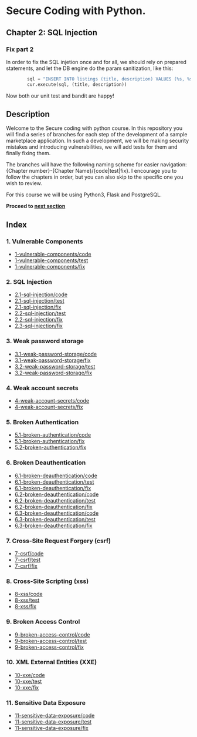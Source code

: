 # Secure Coding with Python.

## Chapter 2: SQL Injection
### Fix part 2
In order to fix the SQL injetion once and for all, we should rely on prepared statements, and let the DB engine do the param sanitization, like this:
```python
        sql = "INSERT INTO listings (title, description) VALUES (%s, %s)"
        cur.execute(sql, (title, description))
```

Now both our unit test and bandit are happy!

## Description
Welcome to the Secure coding with python course. In this repository you will find a series of branches for each step of the development of a sample marketplace application. In such a development, we will be making security mistakes and introducing vulnerabilities, we will add tests for them and finally fixing them.

The branches will have the following naming scheme for easier navigation: {Chapter number}-{Chapter Name}/{code|test|fix}. I encourage you to follow the chapters in order, but you can also skip to the specific one you wish to review. 

For this course we will be using Python3, Flask and PostgreSQL.

**Proceed to [next section](https://github.com/nxvl/secure-coding-with-python/tree/2.3-sql-injection/fix)**

## Index
### 1. Vulnerable Components
* [1-vulnerable-components/code](https://github.com/nxvl/secure-coding-with-python/tree/1-vulnerable-components/code) 
* [1-vulnerable-components/test](https://github.com/nxvl/secure-coding-with-python/tree/1-vulnerable-components/test)
* [1-vulnerable-components/fix](https://github.com/nxvl/secure-coding-with-python/tree/1-vulnerable-components/fix)

### 2. SQL Injection
* [2.1-sql-injection/code](https://github.com/nxvl/secure-coding-with-python/tree/2.1-sql-injection/code) 
* [2.1-sql-injection/test](https://github.com/nxvl/secure-coding-with-python/tree/2.1-sql-injection/test)
* [2.1-sql-injection/fix](https://github.com/nxvl/secure-coding-with-python/tree/2.1-sql-injection/fix)
* [2.2-sql-injection/test](https://github.com/nxvl/secure-coding-with-python/tree/2.2-sql-injection/test)
* [2.2-sql-injection/fix](https://github.com/nxvl/secure-coding-with-python/tree/2.2-sql-injection/fix)
* [2.3-sql-injection/fix](https://github.com/nxvl/secure-coding-with-python/tree/2.3-sql-injection/fix)

### 3. Weak password storage
* [3.1-weak-password-storage/code](https://github.com/nxvl/secure-coding-with-python/tree/3.1-weak-password-storage/code) 
* [3.1-weak-password-storage/fix](https://github.com/nxvl/secure-coding-with-python/tree/3.1-weak-password-storage/fix)
* [3.2-weak-password-storage/test](https://github.com/nxvl/secure-coding-with-python/tree/3.2-weak-password-storage/test)
* [3.2-weak-password-storage/fix](https://github.com/nxvl/secure-coding-with-python/tree/3.2-weak-password-storage/fix)

### 4. Weak account secrets
* [4-weak-account-secrets/code](https://github.com/nxvl/secure-coding-with-python/tree/4-weak-account-secrets/code) 
* [4-weak-account-secrets/fix](https://github.com/nxvl/secure-coding-with-python/tree/4-weak-account-secrets/fix)

### 5. Broken Authentication
* [5.1-broken-authentication/code](https://github.com/nxvl/secure-coding-with-python/tree/5.1-broken-authentication/code) 
* [5.1-broken-authentication/fix](https://github.com/nxvl/secure-coding-with-python/tree/5.1-broken-authentication/fix)
* [5.2-broken-authentication/fix](https://github.com/nxvl/secure-coding-with-python/tree/5.2-broken-authentication/fix)

### 6. Broken Deauthentication
* [6.1-broken-deauthentication/code](https://github.com/nxvl/secure-coding-with-python/tree/6.1-broken-deauthentication/code) 
* [6.1-broken-deauthentication/test](https://github.com/nxvl/secure-coding-with-python/tree/6.1-broken-deauthentication/test)
* [6.1-broken-deauthentication/fix](https://github.com/nxvl/secure-coding-with-python/tree/6.1-broken-deauthentication/fix)
* [6.2-broken-deauthentication/code](https://github.com/nxvl/secure-coding-with-python/tree/6.2-broken-deauthentication/code) 
* [6.2-broken-deauthentication/test](https://github.com/nxvl/secure-coding-with-python/tree/6.2-broken-deauthentication/test)
* [6.2-broken-deauthentication/fix](https://github.com/nxvl/secure-coding-with-python/tree/6.2-broken-deauthentication/fix)
* [6.3-broken-deauthentication/code](https://github.com/nxvl/secure-coding-with-python/tree/6.3-broken-deauthentication/code) 
* [6.3-broken-deauthentication/test](https://github.com/nxvl/secure-coding-with-python/tree/6.3-broken-deauthentication/test)
* [6.3-broken-deauthentication/fix](https://github.com/nxvl/secure-coding-with-python/tree/6.3-broken-deauthentication/fix)

### 7. Cross-Site Request Forgery (csrf)
* [7-csrf/code](https://github.com/nxvl/secure-coding-with-python/tree/7-csrf/code) 
* [7-csrf/test](https://github.com/nxvl/secure-coding-with-python/tree/7-csrf/test)
* [7-csrf/fix](https://github.com/nxvl/secure-coding-with-python/tree/7-csrf/fix)

### 8. Cross-Site Scripting (xss)
* [8-xss/code](https://github.com/nxvl/secure-coding-with-python/tree/8-xss/code) 
* [8-xss/test](https://github.com/nxvl/secure-coding-with-python/tree/8-xss/test)
* [8-xss/fix](https://github.com/nxvl/secure-coding-with-python/tree/8-xss/fix)

### 9. Broken Access Control
* [9-broken-access-control/code](https://github.com/nxvl/secure-coding-with-python/tree/9-broken-access-control/code) 
* [9-broken-access-control/test](https://github.com/nxvl/secure-coding-with-python/tree/9-broken-access-control/test)
* [9-broken-access-control/fix](https://github.com/nxvl/secure-coding-with-python/tree/9-broken-access-control/fix)

### 10. XML External Entities (XXE)
* [10-xxe/code](https://github.com/nxvl/secure-coding-with-python/tree/10-xxe/code) 
* [10-xxe/test](https://github.com/nxvl/secure-coding-with-python/tree/10-xxe/test)
* [10-xxe/fix](https://github.com/nxvl/secure-coding-with-python/tree/10-xxe/fix)

### 11. Sensitive Data Exposure
* [11-sensitive-data-exposure/code](https://github.com/nxvl/secure-coding-with-python/tree/11-sensitive-data-exposure/code) 
* [11-sensitive-data-exposure/test](https://github.com/nxvl/secure-coding-with-python/tree/11-sensitive-data-exposure/test)
* [11-sensitive-data-exposure/fix](https://github.com/nxvl/secure-coding-with-python/tree/11-sensitive-data-exposure/fix)
